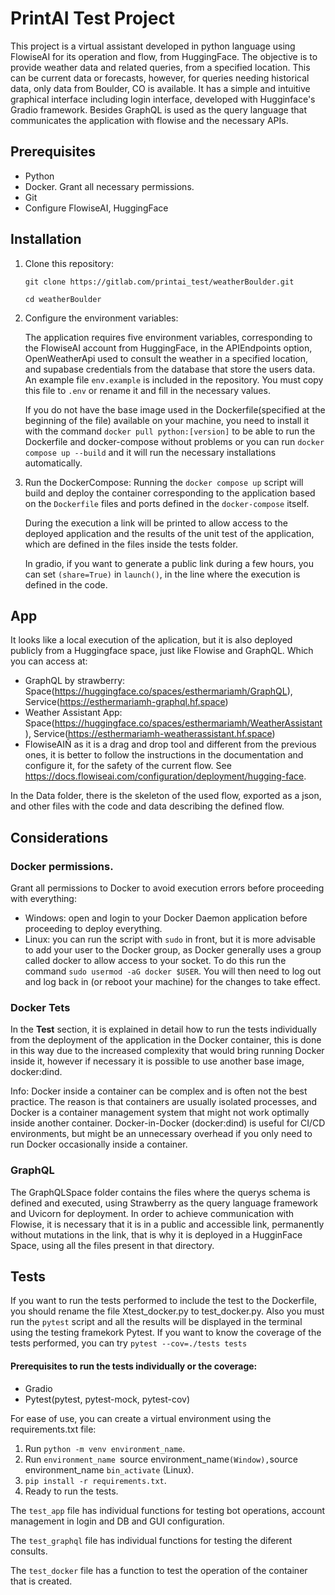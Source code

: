 # PrintAI Test Project

This project is a virtual assistant developed in python language using FlowiseAI for its operation and flow, from HuggingFace. The objective is to provide weather data and related queries, from a specified location. This can be current data or forecasts, however, for queries needing historical data, only data from Boulder, CO is available.
It has a simple and intuitive graphical interface including login interface, developed with Hugginface's Gradio framework. Besides GraphQL is used as the query language that communicates the application with flowise and the necessary APIs.

## Prerequisites

- Python
- Docker. Grant all necessary permissions.
- Git
- Configure FlowiseAI, HuggingFace

## Installation

1. Clone this repository:

   `git clone https://gitlab.com/printai_test/weatherBoulder.git`

   `cd weatherBoulder`

2. Configure the environment variables:

   The application requires five environment variables, corresponding to the FlowiseAI account from HuggingFace, in the APIEndpoints option, OpenWeatherApi used to consult the weather in a specified location, and supabase credentials from the database that store the users data. An example file `env.example` is included in the repository. You must copy this file to `.env` or rename it and fill in the necessary values.
   
   If you do not have the base image used in the Dockerfile(specified at the beginning of the file) available on your machine, you need to install it with the command `docker pull python:[version]` to be able to run the Dockerfile and docker-compose without problems or you can run `docker compose up --build` and it will run the necessary installations automatically.

3. Run the DockerCompose:
   Running the `docker compose up` script will build and deploy the container corresponding to the application based on the `Dockerfile` files and ports defined in the `docker-compose` itself.

   During the execution a link will be printed to allow access to the deployed application and the results of the unit test of the application, which are defined in the files inside the tests folder.

   In gradio, if you want to generate a public link during a few hours, you can set `(share=True)` in `launch()`, in the line where the execution is defined in the code.

## App
   It looks like a local execution of the aplication, but it is also deployed publicly from a Huggingface space, just like Flowise and GraphQL. Which you can access at:
   - GraphQL by strawberry: Space(https://huggingface.co/spaces/esthermariamh/GraphQL), Service(https://esthermariamh-graphql.hf.space)
   - Weather Assistant App: Space(https://huggingface.co/spaces/esthermariamh/WeatherAssistant), Service(https://esthermariamh-weatherassistant.hf.space)
   - FlowiseAIÑ as it is a drag and drop tool and different from the previous ones, it is better to follow the instructions in the documentation and configure it, for the safety of the current flow. See https://docs.flowiseai.com/configuration/deployment/hugging-face.
   
   In the Data folder, there is the skeleton of the used flow, exported as a json, and other files with the code and data describing the defined flow.

## Considerations
   ### Docker permissions.
   Grant all permissions to Docker to avoid execution errors before proceeding with everything:
   
   - Windows: open and login to your Docker Daemon application before proceeding to deploy everything. 
   - Linux: you can run the script with `sudo` in front, but it is more advisable to add your user to the Docker group, as Docker generally uses a group called docker to allow access to your socket. To do this run the command `sudo usermod -aG docker $USER`. You will then need to log out and log back in (or reboot your machine) for the changes to take effect.

   ### Docker Tets
   In the **Test** section, it is explained in detail how to run the tests individually from the deployment of the application in the Docker container, this is done in this way due to the increased complexity that would bring running Docker inside it, however if necessary it is possible to use another base image, docker:dind.

   Info: Docker inside a container can be complex and is often not the best practice. The reason is that containers are usually isolated processes, and Docker is a container management system that might not work optimally inside another container. Docker-in-Docker (docker:dind) is useful for CI/CD environments, but might be an unnecessary overhead if you only need to run Docker occasionally inside a container.

   ### GraphQL
   The GraphQLSpace folder contains the files where the querys schema is defined and executed, using Strawberry as the query language framework and Uvicorn for deployment. In order to achieve communication with Flowise, it is necessary that it is in a public and accessible link, permanently without mutations in the link, that is why it is deployed in a HugginFace Space, using all the files present in that directory.

## Tests
   
   If you want to run the tests performed to include the test to the Dockerfile, you should rename the file Xtest_docker.py to test_docker.py. Also you must run the `pytest` script and all the results will be displayed in the terminal using the testing framekork Pytest.
   If you want to know the coverage of the tests performed, you can try `pytest --cov=./tests tests` 

   #### Prerequisites to run the tests individually or the coverage:

   - Gradio
   - Pytest(pytest, pytest-mock, pytest-cov)

   For ease of use, you can create a virtual environment using the requirements.txt file:
   1. Run `python -m venv environment_name`.
   2. Run `environment_name `source environment_name` (Window), `source environment_name `bin_activate` (Linux).
   3. `pip install -r requirements.txt`.
   4. Ready to run the tests.
   
   The `test_app` file has individual functions for testing bot operations, account management in login and DB and GUI configuration.

   The `test_graphql` file has individual functions for testing the diferent consults.

   The `test_docker` file has a function to test the operation of the container that is created.

